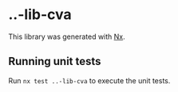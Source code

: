 # ..-lib-cva

This library was generated with [Nx](https://nx.dev).

## Running unit tests

Run `nx test ..-lib-cva` to execute the unit tests.
